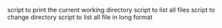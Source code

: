 script to print the current working directory
script to list all files
script to change directory
script to list all file in long format
